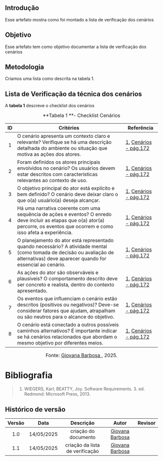 ## Introdução

Esse artefato mostra como foi montado a lista de verificação dos cenários

## Objetivo

Esse artefato tem como objetivo documentar a lista de verificação dos cenários

## Metodologia

Criamos uma lista como descrita na tabela 1.

## Lista de Verificação da técnica dos cenários

A **tabela 1** descreve o checklist dos cenários

<font size="3"><p style="text-align: center">**Tabela 1 **- Checklist Cenários </p></font>

| ID  | Critérios                                                                                   |Referência                                                        |
| :-: | ------------------------------------------------------------------------------------------- | ----------------------------------------------------------------- |
| 1  | O cenário apresenta um contexto claro e relevante? Verifique se há uma descrição detalhada do ambiente ou situação que motiva as ações dos atores. |[1.](#ref1) [Cenários - pág.172](https://drive.google.com/file/d/1bPtXhHVrhZfJG5mS4BzSTxJIEWsBcrpS/view?usp=sharing)|
| 2  | Foram definidos os atores principais envolvidos no cenário? Os usuários devem estar descritos com características relevantes ao contexto de uso. |[1.](#ref1) [Cenários - pág.172](https://drive.google.com/file/d/1bPtXhHVrhZfJG5mS4BzSTxJIEWsBcrpS/view?usp=sharing)|
| 3  | O objetivo principal do ator está explícito e bem definido? O cenário deve deixar claro o que o(a) usuário(a) deseja alcançar. |[1.](#ref1) [Cenários - pág.172](https://drive.google.com/file/d/1bPtXhHVrhZfJG5mS4BzSTxJIEWsBcrpS/view?usp=sharing)|
| 4  | Há uma narrativa coerente com uma sequência de ações e eventos? O enredo deve incluir as etapas que o(a) ator(a) percorre, os eventos que ocorrem e como isso afeta a experiência. |[1.](#ref1) [Cenários - pág.172](https://drive.google.com/file/d/1bPtXhHVrhZfJG5mS4BzSTxJIEWsBcrpS/view?usp=sharing)|
| 5  | O planejamento do ator está representado quando necessário? A atividade mental (como tomada de decisão ou avaliação de alternativas) deve aparecer quando for essencial ao cenário. |[1.](#ref1) [Cenários - pág.172](https://drive.google.com/file/d/1bPtXhHVrhZfJG5mS4BzSTxJIEWsBcrpS/view?usp=sharing)|
| 6  | As ações do ator são observáveis e plausíveis? O comportamento descrito deve ser concreto e realista, dentro do contexto apresentado. |[1.](#ref1) [Cenários - pág.172](https://drive.google.com/file/d/1bPtXhHVrhZfJG5mS4BzSTxJIEWsBcrpS/view?usp=sharing)|
| 7  | Os eventos que influenciam o cenário estão descritos (positivos ou negativos)? Deve-se considerar fatores que ajudam, atrapalham ou são neutros para o alcance do objetivo. |[1.](#ref1) [Cenários - pág.172](https://drive.google.com/file/d/1bPtXhHVrhZfJG5mS4BzSTxJIEWsBcrpS/view?usp=sharing)|
| 8  | O cenário está conectado a outros possíveis caminhos alternativos? É importante indicar se há cenários relacionados que abordam o mesmo objetivo por diferentes meios. |[1.](#ref1) [Cenários - pág.172](https://drive.google.com/file/d/1bPtXhHVrhZfJG5mS4BzSTxJIEWsBcrpS/view?usp=sharing)|

<font size="3"><p style="text-align: center">Fonte: [Giovana Barbosa ](https://github.com/gio221), 2025.</p></font>

<a name="ref1"></a>

# Bibliografia

> 1. WIEGERS, Karl; BEATTY, Joy. Software Requirements. 3. ed. Redmond: Microsoft Press, 2013.

## Histórico de versão

| Versão |    Data    |       Descrição        |                     Autor                      |                  Revisor                   |
| :----: | :--------: | :--------------------: | :--------------------------------------------: | :----------------------------------------: |
|  1.0   | 14/05/2025 | criação do documento |  [Giovana Barbosa](https://github.com/gio221)   | |
|  1.1   | 14/05/2025 | criação da lista de verificação |  [Giovana Barbosa](https://github.com/gio221)   | |